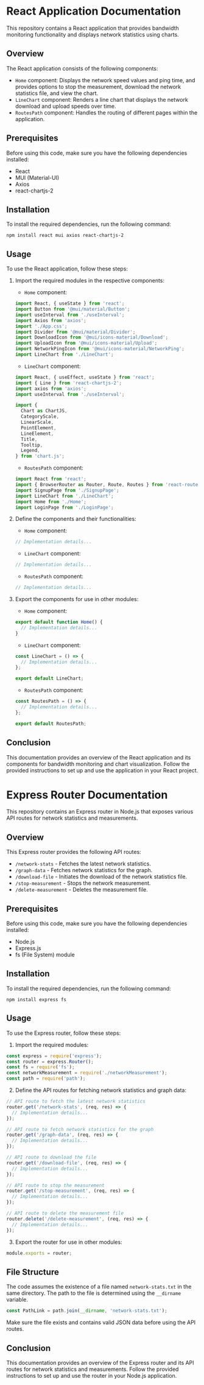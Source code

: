 # React Application Documentation

This repository contains a React application that provides bandwidth monitoring functionality and displays network statistics using charts.

## Overview

The React application consists of the following components:

- `Home` component: Displays the network speed values and ping time, and provides options to stop the measurement, download the network statistics file, and view the chart.
- `LineChart` component: Renders a line chart that displays the network download and upload speeds over time.
- `RoutesPath` component: Handles the routing of different pages within the application.

## Prerequisites

Before using this code, make sure you have the following dependencies installed:

- React
- MUI (Material-UI)
- Axios
- react-chartjs-2

## Installation

To install the required dependencies,  run the following command:

```
npm install react mui axios react-chartjs-2
```

## Usage

To use the React application, follow these steps:

1. Import the required modules in the respective components:

   - `Home` component:

   ```javascript
   import React, { useState } from 'react';
   import Button from '@mui/material/Button';
   import useInterval from './useInterval';
   import Axios from 'axios';
   import './App.css';
   import Divider from '@mui/material/Divider';
   import DownloadIcon from '@mui/icons-material/Download';
   import UploadIcon from '@mui/icons-material/Upload';
   import NetworkPingIcon from '@mui/icons-material/NetworkPing';
   import LineChart from './LineChart';
   ```

   - `LineChart` component:

   ```javascript
   import React, { useEffect, useState } from 'react';
   import { Line } from 'react-chartjs-2';
   import axios from 'axios';
   import useInterval from './useInterval';

   import {
     Chart as ChartJS,
     CategoryScale,
     LinearScale,
     PointElement,
     LineElement,
     Title,
     Tooltip,
     Legend,
   } from 'chart.js';
   ```

   - `RoutesPath` component:

   ```javascript
   import React from 'react';
   import { BrowserRouter as Router, Route, Routes } from 'react-router-dom';
   import SignupPage from './SignupPage';
   import LineChart from './LineChart';
   import Home from './Home';
   import LoginPage from './LoginPage';
   ```

2. Define the components and their functionalities:

   - `Home` component:

   ```javascript
   // Implementation details...
   ```

   - `LineChart` component:

   ```javascript
   // Implementation details...
   ```

   - `RoutesPath` component:

   ```javascript
   // Implementation details...
   ```

3. Export the components for use in other modules:

   - `Home` component:

   ```javascript
   export default function Home() {
     // Implementation details...
   }
   ```

   - `LineChart` component:

   ```javascript
   const LineChart = () => {
     // Implementation details...
   };

   export default LineChart;
   ```

   - `RoutesPath` component:

   ```javascript
   const RoutesPath = () => {
     // Implementation details...
   };

   export default RoutesPath;
   ```

## Conclusion

This documentation provides an overview of the React application and its components for bandwidth monitoring and chart visualization. Follow the provided instructions to set up and use the application in your React project.

# Express Router Documentation

This repository contains an Express router in Node.js that exposes various API routes for network statistics and measurements.

## Overview

This Express router provides the following API routes:

- `/network-stats` - Fetches the latest network statistics.
- `/graph-data` - Fetches network statistics for the graph.
- `/download-file` - Initiates the download of the network statistics file.
- `/stop-measurement` - Stops the network measurement.
- `/delete-measurement` - Deletes the measurement file.

## Prerequisites

Before using this code, make sure you have the following dependencies installed:

- Node.js
- Express.js
- fs (File System) module

## Installation

To install the required dependencies, run the following command:

```
npm install express fs
```

## Usage

To use the Express router, follow these steps:

1. Import the required modules:

```javascript
const express = require('express');
const router = express.Router();
const fs = require('fs');
const networkMeasurement = require('./networkMeasurement');
const path = require('path');
```

2. Define the API routes for fetching network statistics and graph data:

```javascript
// API route to fetch the latest network statistics
router.get('/network-stats', (req, res) => {
  // Implementation details...
});

// API route to fetch network statistics for the graph
router.get('/graph-data', (req, res) => {
  // Implementation details...
});

// API route to download the file
router.get('/download-file', (req, res) => {
  // Implementation details...
});

// API route to stop the measurement
router.get('/stop-measurement', (req, res) => {
  // Implementation details...
});

// API route to delete the measurement file
router.delete('/delete-measurement', (req, res) => {
  // Implementation details...
});
```

3. Export the router for use in other modules:

```javascript
module.exports = router;
```

## File Structure

The code assumes the existence of a file named `network-stats.txt` in the same directory. The path to the file is determined using the `__dirname` variable.

```javascript
const PathLink = path.join(__dirname, 'network-stats.txt');
```

Make sure the file exists and contains valid JSON data before using the API routes.

## Conclusion

This documentation provides an overview of the Express router and its API routes for network statistics and measurements. Follow the provided instructions to set up and use the router in your Node.js application.
